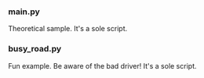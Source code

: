 ### main.py
Theoretical sample. It's a sole script.

### busy_road.py
Fun example. Be aware of the bad driver! It's a sole script.